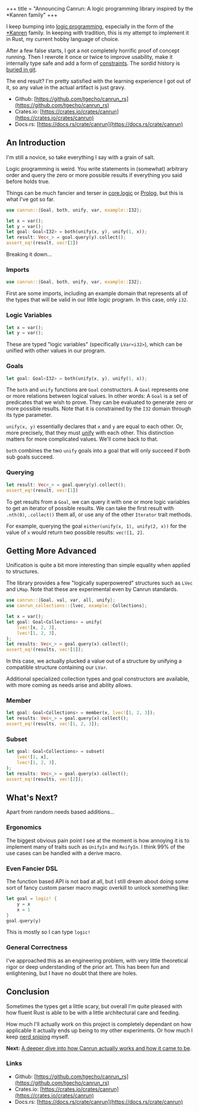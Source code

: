 +++
title = "Announcing Canrun: A logic programming library inspired by the *Kanren family"
+++

I keep bumping into [logic programming](https://en.wikipedia.org/wiki/Logic_programming), especially in the form of the [\*Kanren](http://minikanren.org/) family. In keeping with tradition, this is my attempt to implement it in Rust, my current hobby language of choice.

<!-- more -->

After a few false starts, I got a not completely horrific proof of concept running. Then I rewrote it once or twice to improve usability, make it internally type safe and add a form of [constraints](https://en.wikipedia.org/wiki/Constraint_logic_programming). The sordid history is [buried in git](https://github.com/tgecho/canrun_rs/commits/master?before=9a7f39310cc73f1e692490f80a84a3d670fe4f52+245).

The end result? I'm pretty satisfied with the learning experience I got out of it, so any value in the actual artifact is just gravy.

- Github: [https://github.com/tgecho/canrun_rs](https://github.com/tgecho/canrun_rs)
- Crates.io: [https://crates.io/crates/canrun](https://crates.io/crates/canrun)
- Docs.rs: [https://docs.rs/crate/canrun](https://docs.rs/crate/canrun)

## An Introduction

I'm still a novice, so take everything I say with a grain of salt.

Logic programming is weird. You write statements in (somewhat) arbitrary order and query the zero or more possible results if everything you said before holds true.

Things can be much fancier and terser in [core.logic](https://github.com/clojure/core.logic) or [Prolog](https://en.wikipedia.org/wiki/Prolog), but this is what I've got so far.

```rust
use canrun::{Goal, both, unify, var, example::I32};

let x = var();
let y = var();
let goal: Goal<I32> = both(unify(x, y), unify(1, x));
let result: Vec<_> = goal.query(y).collect();
assert_eq!(result, vec![1])
```

Breaking it down...

### Imports

```rust
use canrun::{Goal, both, unify, var, example::I32};
```

First are some imports, including an example domain that represents all of the types that will be valid in our little logic program. In this case, only `i32`.

### Logic Variables

```rust
let x = var();
let y = var();
```

These are typed "logic variables" (specifically `LVar<i32>`), which can be unified with other values in our program.

### Goals

```rust
let goal: Goal<I32> = both(unify(x, y), unify(1, x));
```

The `both` and `unify` functions are `Goal` constructors. A `Goal` represents one or more relations between logical values. In other words: A `Goal` is a set of predicates that we wish to prove. They can be evaluated to generate zero or more possible results. Note that it is constrained by the `I32` domain through its type parameter.

`unify(x, y)` essentially declares that `x` and `y` are equal to each other. Or, more precisely, that they must [unify](<https://en.wikipedia.org/wiki/Unification_(computer_science)>) with each other. This distinction matters for more complicated values. We'll come back to that.

`both` combines the two `unify` goals into a goal that will only succeed if both sub goals succeed.

### Querying

```rust
let result: Vec<_> = goal.query(y).collect();
assert_eq!(result, vec![1])
```

To get results from a `Goal`, we can query it with one or more logic variables to get an iterator of possible results. We can take the first result with `.nth(0)`, `.collect()` them all, or use any of the other `Iterator` trait methods.

For example, querying the goal `either(unify(x, 1), unify(2, x))` for the value of `x` would return two possible results: `vec![1, 2]`.

## Getting More Advanced

Unification is quite a bit more interesting than simple equality when applied to structures.

The library provides a few "logically superpowered" structures such as `LVec` and `LMap`. Note that these are experimental even by Canrun standards.

```rust
use canrun::{Goal, val, var, all, unify};
use canrun_collections::{lvec, example::Collections};

let x = var();
let goal: Goal<Collections> = unify(
    lvec![x, 2, 3],
    lvec![1, 2, 3],
);
let results: Vec<_> = goal.query(x).collect();
assert_eq!(results, vec![1]);
```

In this case, we actually plucked a value out of a structure by unifying a compatible structure containing our `LVar`.

Additional specialized collection types and goal constructors are available, with more coming as needs arise and ability allows.

### Member

```rust
let goal: Goal<Collections> = member(x, lvec![1, 2, 3]);
let results: Vec<_> = goal.query(x).collect();
assert_eq!(results, vec![1, 2, 3]);
```

### Subset

```rust
let goal: Goal<Collections> = subset(
    lvec![1, x],
    lvec![1, 2, 3],
);
let results: Vec<_> = goal.query(x).collect();
assert_eq!(results, vec![2]);
```

## What's Next?

Apart from random needs based additions...

### Ergonomics

The biggest obvious pain point I see at the moment is how annoying it is to implement many of traits such as `UnifyIn` and `ReifyIn`. I think 99% of the use cases can be handled with a derive macro.

### Even Fancier DSL

The function based API is not bad at all, but I still dream about doing some sort of fancy custom parser macro magic overkill to unlock something like:

```rust
let goal = logic! {
    y = x
    x = 1
}
goal.query(y)
```

This is mostly so I can type `logic!`

### General Correctness

I've approached this as an engineering problem, with very little theoretical rigor or deep understanding of the prior art. This has been fun and enlightening, but I have no doubt that there are holes.

## Conclusion

Sometimes the types get a little scary, but overall I'm quite pleased with how fluent Rust is able to be with a little architectural care and feeding.

How much I'll actually work on this project is completely dependant on how applicable it actually ends up being to my other experiments. Or how much I keep [nerd sniping](https://xkcd.com/356/) myself.

**Next:** [A deeper dive into how Canrun actually works and how it came to be](@/2020-07-08-building-canrun-part-1.md).

### Links

- Github: [https://github.com/tgecho/canrun_rs](https://github.com/tgecho/canrun_rs)
- Crates.io: [https://crates.io/crates/canrun](https://crates.io/crates/canrun)
- Docs.rs: [https://docs.rs/crate/canrun](https://docs.rs/crate/canrun)

